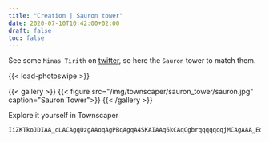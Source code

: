 ```yaml
---
title: "Creation | Sauron tower"
date: 2020-07-10T10:42:00+02:00
draft: false
toc: false
---
```


See some `Minas Tirith` on [twitter](https://twitter.com/search?q=minas%20tirith%20townscaper&src=typed_query), 
so here the `Sauron` tower to match them.

{{< load-photoswipe >}}

{{< gallery >}}
  {{< figure src="/img/townscaper/sauron_tower/sauron.jpg" caption="Sauron Tower">}}
{{< /gallery >}}

Explore it yourself in Townscaper

```text
IiZKTkoJDIAA_cLACAgqOzgAAoqAgPBqAgqA4SKAIAAq6kCAqCgbrqqqqqqqjMCAgAAA_EoKAIAAukqqqqqqqqqTqqqqqqqqqqqutqqqqqqq6IrKACAA4aDAgqCAqO7AACAA4_DACAA4TgqqCCAgqukqqqqqqqq6kqqqqqqqqutqqqqqqqqjsqqqqqqqu2qqqqqqqO7AIgqqAgPBqqAgqA4SqqqqqqqqOpqqqqqqqqCQttqqqqqqqqjsqqqqqqqqqqu2ACoqqK4TgqqAgAAoukqqqqqqq6kqqqqqqqqutqqqqqqqq6Irqqqqqqqqu2gAqqCAq_EoqqAgLJqqCACA4kCqqqCCA42CoqKAIAgjsAqqCACA4ajAqqCAO
```
